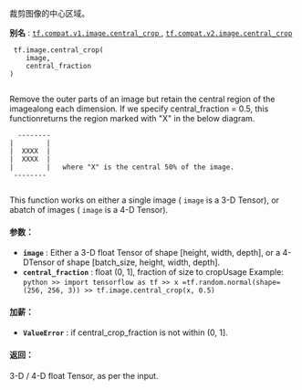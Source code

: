 裁剪图像的中心区域。

**别名** : [ `tf.compat.v1.image.central_crop` ](/api_docs/python/tf/image/central_crop), [ `tf.compat.v2.image.central_crop` ](/api_docs/python/tf/image/central_crop)

```
 tf.image.central_crop(
    image,
    central_fraction
)
 
```

Remove the outer parts of an image but retain the central region of the imagealong each dimension. If we specify central_fraction = 0.5, this functionreturns the region marked with "X" in the below diagram.

```
  --------
|        |
|  XXXX  |
|  XXXX  |
|        |   where "X" is the central 50% of the image.
 --------
 
```

This function works on either a single image ( `image`  is a 3-D Tensor), or abatch of images ( `image`  is a 4-D Tensor).

#### 参数：
- **`image`** : Either a 3-D float Tensor of shape [height, width, depth], or a 4-DTensor of shape [batch_size, height, width, depth].
- **`central_fraction`** : float (0, 1], fraction of size to cropUsage Example:  `python >> import tensorflow as tf >> x =tf.random.normal(shape=(256, 256, 3)) >> tf.image.central_crop(x, 0.5)` 


#### 加薪：
- **`ValueError`** : if central_crop_fraction is not within (0, 1].


#### 返回：
3-D / 4-D float Tensor, as per the input.

